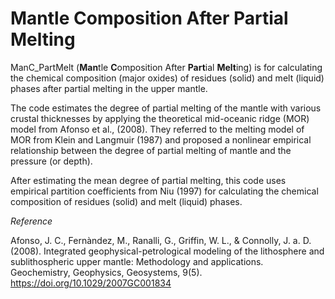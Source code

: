# Mantle Composition After Partial Melting 

ManC_PartMelt (**Man**tle **C**omposition After **Part**ial **Melt**ing) is for calculating the chemical composition (major oxides) of residues (solid) and melt (liquid) phases after partial melting in the upper mantle.

The code estimates the degree of partial melting of the mantle with various crustal thicknesses by applying the theoretical mid-oceanic ridge (MOR) model from Afonso et al., (2008). They referred to the melting model of MOR from Klein and Langmuir (1987) and proposed a nonlinear empirical relationship between the degree of partial melting of mantle and the pressure (or depth). 

After estimating the mean degree of partial melting, this code uses empirical partition coefficients from Niu (1997) for calculating the chemical composition of residues (solid) and melt (liquid) phases.


*Reference*

Afonso, J. C., Fernàndez, M., Ranalli, G., Griffin, W. L., & Connolly, J. a. D. (2008). Integrated geophysical-petrological modeling of the lithosphere and sublithospheric upper mantle: Methodology and applications. Geochemistry, Geophysics, Geosystems, 9(5). https://doi.org/10.1029/2007GC001834
